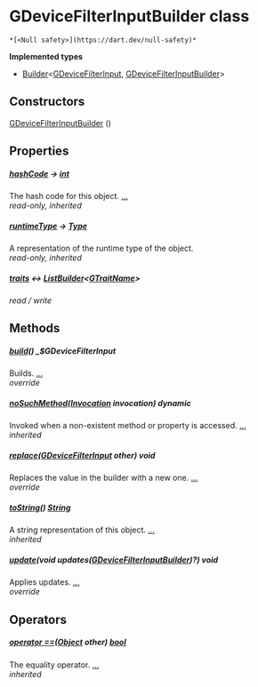 


# GDeviceFilterInputBuilder class






    *[<Null safety>](https://dart.dev/null-safety)*






**Implemented types**

- [Builder](https://pub.dev/documentation/built_value/8.2.0/built_value/Builder-class.html)&lt;[GDeviceFilterInput](../third_party_yonomi_graphql_schema_schema.docs.schema.gql/GDeviceFilterInput-class.md), [GDeviceFilterInputBuilder](../third_party_yonomi_graphql_schema_schema.docs.schema.gql/GDeviceFilterInputBuilder-class.md)>





## Constructors

[GDeviceFilterInputBuilder](../third_party_yonomi_graphql_schema_schema.docs.schema.gql/GDeviceFilterInputBuilder/GDeviceFilterInputBuilder.md) ()

    


## Properties

##### [hashCode](https://api.flutter.dev/flutter/dart-core/Object/hashCode.html) &#8594; [int](https://api.flutter.dev/flutter/dart-core/int-class.html)



The hash code for this object. [...](https://api.flutter.dev/flutter/dart-core/Object/hashCode.html)  
_read-only, inherited_



##### [runtimeType](https://api.flutter.dev/flutter/dart-core/Object/runtimeType.html) &#8594; [Type](https://api.flutter.dev/flutter/dart-core/Type-class.html)



A representation of the runtime type of the object.   
_read-only, inherited_



##### [traits](../third_party_yonomi_graphql_schema_schema.docs.schema.gql/GDeviceFilterInputBuilder/traits.md) &#8596; [ListBuilder](https://pub.dev/documentation/built_collection/5.1.1/built_collection/ListBuilder-class.html)&lt;[GTraitName](../third_party_yonomi_graphql_schema_schema.docs.schema.gql/GTraitName-class.md)>



   
_read / write_




## Methods

##### [build](../third_party_yonomi_graphql_schema_schema.docs.schema.gql/GDeviceFilterInputBuilder/build.md)() _$GDeviceFilterInput



Builds. [...](../third_party_yonomi_graphql_schema_schema.docs.schema.gql/GDeviceFilterInputBuilder/build.md)  
_override_



##### [noSuchMethod](https://api.flutter.dev/flutter/dart-core/Object/noSuchMethod.html)([Invocation](https://api.flutter.dev/flutter/dart-core/Invocation-class.html) invocation) dynamic



Invoked when a non-existent method or property is accessed. [...](https://api.flutter.dev/flutter/dart-core/Object/noSuchMethod.html)  
_inherited_



##### [replace](../third_party_yonomi_graphql_schema_schema.docs.schema.gql/GDeviceFilterInputBuilder/replace.md)([GDeviceFilterInput](../third_party_yonomi_graphql_schema_schema.docs.schema.gql/GDeviceFilterInput-class.md) other) void



Replaces the value in the builder with a new one. [...](../third_party_yonomi_graphql_schema_schema.docs.schema.gql/GDeviceFilterInputBuilder/replace.md)  
_override_



##### [toString](https://api.flutter.dev/flutter/dart-core/Object/toString.html)() [String](https://api.flutter.dev/flutter/dart-core/String-class.html)



A string representation of this object. [...](https://api.flutter.dev/flutter/dart-core/Object/toString.html)  
_inherited_



##### [update](../third_party_yonomi_graphql_schema_schema.docs.schema.gql/GDeviceFilterInputBuilder/update.md)(void updates([GDeviceFilterInputBuilder](../third_party_yonomi_graphql_schema_schema.docs.schema.gql/GDeviceFilterInputBuilder-class.md))?) void



Applies updates. [...](../third_party_yonomi_graphql_schema_schema.docs.schema.gql/GDeviceFilterInputBuilder/update.md)  
_override_




## Operators

##### [operator ==](https://api.flutter.dev/flutter/dart-core/Object/operator_equals.html)([Object](https://api.flutter.dev/flutter/dart-core/Object-class.html) other) [bool](https://api.flutter.dev/flutter/dart-core/bool-class.html)



The equality operator. [...](https://api.flutter.dev/flutter/dart-core/Object/operator_equals.html)  
_inherited_











